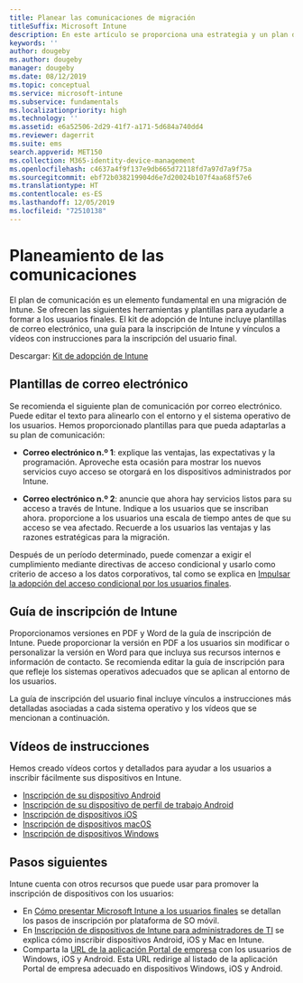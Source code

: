 ```yaml
---
title: Planear las comunicaciones de migración
titleSuffix: Microsoft Intune
description: En este artículo se proporciona una estrategia y un plan de comunicación para la migración a Microsoft Intune.
keywords: ''
author: dougeby
ms.author: dougeby
manager: dougeby
ms.date: 08/12/2019
ms.topic: conceptual
ms.service: microsoft-intune
ms.subservice: fundamentals
ms.localizationpriority: high
ms.technology: ''
ms.assetid: e6a52506-2d29-41f7-a171-5d684a740dd4
ms.reviewer: dagerrit
ms.suite: ems
search.appverid: MET150
ms.collection: M365-identity-device-management
ms.openlocfilehash: c4637a4f9f137e9db665d72118fd7a97d7a9f75a
ms.sourcegitcommit: ebf72b038219904d6e7d20024b107f4aa68f57e6
ms.translationtype: HT
ms.contentlocale: es-ES
ms.lasthandoff: 12/05/2019
ms.locfileid: "72510138"
---
```

# <a name="plan-communications"></a>Planeamiento de las comunicaciones

El plan de comunicación es un elemento fundamental en una migración de Intune. Se ofrecen las siguientes herramientas y plantillas para ayudarle a formar a los usuarios finales. El kit de adopción de Intune incluye plantillas de correo electrónico, una guía para la inscripción de Intune y vínculos a vídeos con instrucciones para la inscripción del usuario final.  

Descargar:  [Kit de adopción de Intune](https://aka.ms/IntuneAdoptionKit)

## <a name="email-templates"></a>Plantillas de correo electrónico

Se recomienda el siguiente plan de comunicación por correo electrónico. Puede editar el texto para alinearlo con el entorno y el sistema operativo de los usuarios. Hemos proporcionado plantillas para que pueda adaptarlas a su plan de comunicación:

- **Correo electrónico n.º 1**: explique las ventajas, las expectativas y la programación. Aproveche esta ocasión para mostrar los nuevos servicios cuyo acceso se otorgará en los dispositivos administrados por Intune.

- **Correo electrónico n.º 2**: anuncie que ahora hay servicios listos para su acceso a través de Intune. Indique a los usuarios que se inscriban ahora. proporcione a los usuarios una escala de tiempo antes de que su acceso se vea afectado. Recuerde a los usuarios las ventajas y las razones estratégicas para la migración.

Después de un período determinado, puede comenzar a exigir el cumplimiento mediante directivas de acceso condicional y usarlo como criterio de acceso a los datos corporativos, tal como se explica en [Impulsar la adopción del acceso condicional por los usuarios finales](migration-guide-drive-adoption.md).

## <a name="intune-enrollment-guide"></a>Guía de inscripción de Intune

Proporcionamos versiones en PDF y Word de la guía de inscripción de Intune. Puede proporcionar la versión en PDF a los usuarios sin modificar o personalizar la versión en Word para que incluya sus recursos internos e información de contacto. Se recomienda editar la guía de inscripción para que refleje los sistemas operativos adecuados que se aplican al entorno de los usuarios.

La guía de inscripción del usuario final incluye vínculos a instrucciones más detalladas asociadas a cada sistema operativo y los vídeos que se mencionan a continuación.

## <a name="instructional-videos"></a>Vídeos de instrucciones

Hemos creado vídeos cortos y detallados para ayudar a los usuarios a inscribir fácilmente sus dispositivos en Intune.

- [Inscripción de su dispositivo Android](https://www.youtube.com/watch?v=k0Q_sGLSx6o&t=1s)
- [Inscripción de su dispositivo de perfil de trabajo Android](https://www.youtube.com/watch?v=9Dl8HsGk4tI&t=3s)
- [Inscripción de dispositivos iOS](https://www.youtube.com/watch?v=mJyv6YcHi7c)
- [Inscripción de dispositivos macOS](https://www.youtube.com/watch?v=Pa2pfhwq_yk)
- [Inscripción de dispositivos Windows](https://www.youtube.com/watch?v=TKQxEckBHiE)

## <a name="next-steps"></a>Pasos siguientes

Intune cuenta con otros recursos que puede usar para promover la inscripción de dispositivos con los usuarios:

- En [Cómo presentar Microsoft Intune a los usuarios finales](end-user-educate.md) se detallan los pasos de inscripción por plataforma de SO móvil.
- En [Inscripción de dispositivos de Intune para administradores de TI](../enrollment/device-enrollment.md) se explica cómo inscribir dispositivos Android, iOS y Mac en Intune.
- Comparta la [URL de la aplicación Portal de empresa](http://go.microsoft.com/fwlink/?LinkID=396941) con los usuarios de Windows, iOS y Android. Esta URL redirige al listado de la aplicación Portal de empresa adecuado en dispositivos Windows, iOS y Android.
